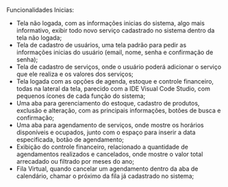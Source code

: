 Funcionalidades Inicias:
* Tela não logada, com as informações inicias do sistema, algo mais informativo, exibir todo novo serviço cadastrado no sistema dentro da tela não logada;
* Tela de cadastro de usuários, uma tela padrão para pedir as informações inicias do usuário (email, nome, senha e confirmação de senha);
* Tela de cadastro de serviços, onde o usuário poderá adicionar o serviço que ele realiza e os valores dos serviços;
* Tela logada com as opções de agenda, estoque e controle financeiro, todas na lateral da tela, parecido com a IDE Visual Code Studio, com pequenos ícones de cada função do sistema;
* Uma aba para gerenciamento do estoque, cadastro de produtos, exclusão e alteração, com as principais informações, botões de busca e confirmação;
* Uma aba para agendamento de serviços, onde mostre os horários disponíveis e ocupados, junto com o espaço para inserir a data especificada, botão de agendamento;
* Exibição do controle financeiro, relacionado a quantidade de agendamentos realizados e cancelados, onde mostre o valor total arrecadado ou filtrado por meses do ano;
* Fila Virtual, quando cancelar um agendamento dentro da aba de calendário, chamar o próximo da fila já cadastrado no sistema;

